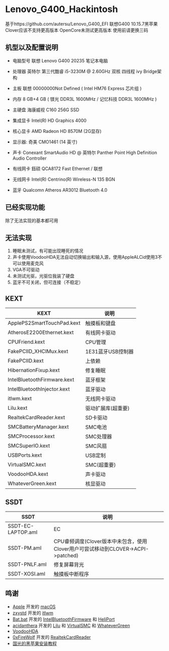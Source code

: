 # Lenovo_G400_Hackintosh

基于https://github.com/autersu/Lenovo_G400_EFI
联想G400 10.15.7黑苹果 Clover应该不支持更高版本 OpenCore未测试更高版本 使用前请更换三码

## 机型以及配置说明

* 电脑型号 联想 Lenovo G400 20235 笔记本电脑

* 处理器 英特尔 第三代酷睿 i5-3230M @ 2.60GHz 双核 四线程 ivy Bridge架构

* 主板 联想 00000000Not Defined ( Intel HM76 Express 芯片组 )

* 内存 8 GB+4 GB ( 镁光 DDR3L 1600MHz / 记忆科技 DDR3L 1600MHz )

* 主硬盘 海康威视 C160 256G SSD

* 集成显卡 Intel(R) HD Graphics 4000

* 核心显卡 AMD Radeon HD 8570M  (2G显存)

* 显示器: 奇美 CMO1461 (14 英寸)

* 声卡 Conexant SmartAudio HD @ 英特尔 Panther Point High Definition Audio Controller

* 有线网卡 鈺硕 QCA8172 Fast Ethernet / 联想

* 无线网卡 Intel(R) Centrino(R) Wireless-N 135 BGN

* 蓝牙 Qualcomn Atheros AR3012 Bluetooth 4.0

## 已经实现功能

除了无法实现的基本都可用

## 无法实现

1. 睡眠未测试，有可能出现睡死的情况
2. 声卡使用VoodooHDA无法自动切换输出和输入源，使用AppleALCid使用3不可以使用麦克风
3. VGA不可驱动
4. 未测试光驱，光驱位我装了硬盘
5. 蓝牙不可关闭，但可连接（不稳定）

## KEXT

| KEXT                        | 说明           |
|-----------------------------|--------------|
| ApplePS2SmartTouchPad.kext  | 触摸板和键盘       |
| AtherosE2200Ethernet.kext   | 有线网卡驱动       |
| CPUFriend.kext              | CPU管理        |
| FakePCIID_XHCIMux.kext      | 1E31蓝牙USB控制器 |
| FakePCIID.kext              | 上依赖          |
| HibernationFixup.kext       | 修复睡眠         |
| IntelBluetoothFirmware.kext | 蓝牙框架         |
| IntelBluetoothInjector.kext | 蓝牙驱动         |
| itlwm.kext                  | 无线网卡驱动       |
| Lilu.kext                   | 驱动扩展库(超重要)   |
| RealtekCardReader.kext      | SD卡驱动        |
| SMCBatteryManager.kext      | SMC电池        |
| SMCProcessor.kext           | SMC处理器       |
| SMCSuperIO.kext             | SMC风扇        |
| USBPorts.kext               | USB定制        |
| VirtualSMC.kext             | SMC(超重要)     |
| VoodooHDA.kext              | 声卡驱动         |
| WhateverGreen.kext          | 核显驱动         |

## SSDT

| SSDT               | 说明                                                          |
|--------------------|-------------------------------------------------------------|
| SSDT-EC-LAPTOP.aml | EC                                                          |
| SSDT-PM.aml        | CPU睿频调度(Clover版本中未包含，使用Clover用户可尝试移动到CLOVER->ACPI->patched) |
| SSDT-PNLF.aml      | 修复屏幕背光                                                      |
| SSDT-XOSI.aml      | 触摸板中断程序                                                     |

## 鸣谢

- [Apple](https://www.apple.com) 开发的 [macOS](https://www.apple.com/macos)
- [zxystd](https://github.com/zxystd) 开发的 [itlwm](https://github.com/OpenIntelWireless/zxystd)
- [Bat.bat](https://github.com/williambj1)
  开发的 [IntelBluetoothFirmware](https://github.com/OpenIntelWireless/IntelBluetoothFirmware)
  和 [HeliPort](https://github.com/OpenIntelWireless/HeliPort)
- [acidanthera](https://github.com/acidanthera) 开发的 [Lilu](https://github.com/acidanthera/Lilu)
  和 [VirtualSMC](https://github.com/acidanthera/VirtualSMC)
  和 [WhateverGreen](https://github.com/acidanthera/WhateverGreen)
- [VoodooHDA](https://sourceforge.net/projects/voodoohda/)
- [0xFireWolf](https://github.com/0xFireWolf) 开发的 [RealtekCardReader](https://github.com/0xFireWolf/RealtekCardReader)
- [国光的黑苹果安装教程](https://apple.sqlsec.com/)
